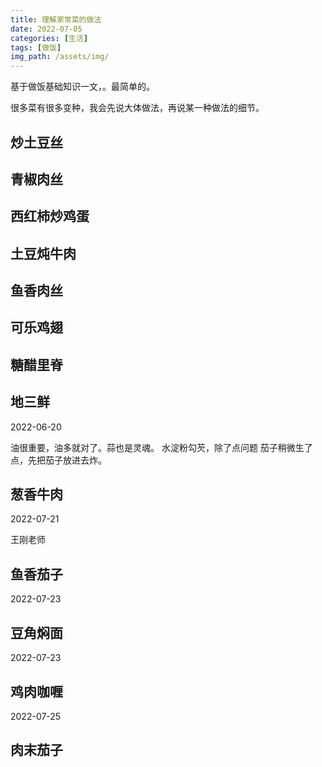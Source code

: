 ```yaml
---
title: 理解家常菜的做法
date: 2022-07-05
categories: [生活]
tags: [做饭]
img_path: /assets/img/
---
```

 
基于做饭基础知识一文，。最简单的。

很多菜有很多变种，我会先说大体做法，再说某一种做法的细节。


## 炒土豆丝


## 青椒肉丝



## 西红柿炒鸡蛋



## 土豆炖牛肉

## 鱼香肉丝

## 可乐鸡翅

## 糖醋里脊


## 地三鲜

2022-06-20

油很重要，油多就对了。蒜也是灵魂。
水淀粉勾芡，除了点问题
茄子稍微生了点，先把茄子放进去炸。


## 葱香牛肉

2022-07-21

王刚老师


## 鱼香茄子

2022-07-23

## 豆角焖面

2022-07-23


## 鸡肉咖喱

2022-07-25

## 肉末茄子